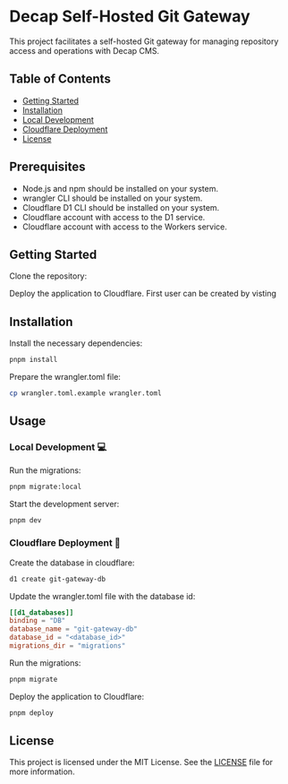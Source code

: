 # Decap Self-Hosted Git Gateway

This project facilitates a self-hosted Git gateway for managing repository access and operations with Decap CMS.

## Table of Contents
- [Getting Started](#getting-started)
- [Installation](#installation)
- [Local Development](#local-development)
- [Cloudflare Deployment](#cloudflare-deployment)
- [License](#license)

## Prerequisites

- Node.js and npm should be installed on your system.
- wrangler CLI should be installed on your system.
- Cloudflare D1 CLI should be installed on your system.
- Cloudflare account with access to the D1 service.
- Cloudflare account with access to the Workers service.

## Getting Started

Clone the repository:

Deploy the application to Cloudflare.
First user can be created by visting  


## Installation

Install the necessary dependencies:

```bash
pnpm install
```

Prepare the wrangler.toml file:

```bash
cp wrangler.toml.example wrangler.toml
```

## Usage

### Local Development 💻

Run the migrations:

```bash
pnpm migrate:local
```

Start the development server:

```bash
pnpm dev
```

### Cloudflare Deployment 🚀

Create the database in cloudflare:

```bash
d1 create git-gateway-db
```

Update the wrangler.toml file with the database id:
```toml
[[d1_databases]]
binding = "DB"
database_name = "git-gateway-db"
database_id = "<database_id>"
migrations_dir = "migrations"
```

Run the migrations:

```bash
pnpm migrate
```

Deploy the application to Cloudflare:

```bash
pnpm deploy
```

## License

This project is licensed under the MIT License. See the [LICENSE](LICENSE) file for more information.